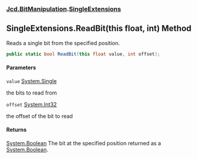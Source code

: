 ### [Jcd.BitManipulation](Jcd.BitManipulation.md 'Jcd.BitManipulation').[SingleExtensions](Jcd.BitManipulation.SingleExtensions.md 'Jcd.BitManipulation.SingleExtensions')

## SingleExtensions.ReadBit(this float, int) Method

Reads a single bit from the specified position.

```csharp
public static bool ReadBit(this float value, int offset);
```

#### Parameters

<a name='Jcd.BitManipulation.SingleExtensions.ReadBit(thisfloat,int).value'></a>

`value` [System.Single](https://docs.microsoft.com/en-us/dotnet/api/System.Single 'System.Single')

the bits to read from

<a name='Jcd.BitManipulation.SingleExtensions.ReadBit(thisfloat,int).offset'></a>

`offset` [System.Int32](https://docs.microsoft.com/en-us/dotnet/api/System.Int32 'System.Int32')

the offset of the bit to read

#### Returns

[System.Boolean](https://docs.microsoft.com/en-us/dotnet/api/System.Boolean 'System.Boolean')
The bit at the specified position returned as
a [System.Boolean](https://docs.microsoft.com/en-us/dotnet/api/System.Boolean 'System.Boolean').